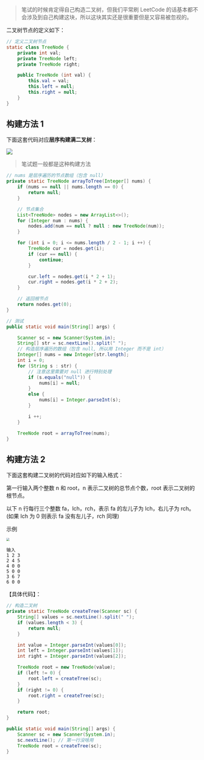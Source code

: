 > 笔试的时候肯定得自己构造二叉树，但我们平常刷 LeetCode 的话基本都不会涉及到自己构建这块，所以这块其实还是很重要但是又容易被忽视的。

二叉树节点的定义如下：

```java
// 定义二叉树节点
static class TreeNode {
    private int val;
    private TreeNode left;
    private TreeNode right;

    public TreeNode (int val) {
        this.val = val;
        this.left = null;
        this.right = null;
    }
}
```

## 构建方法 1

下面这套代码对应**层序构建满二叉树**：

![](https://cs-wiki.oss-cn-shanghai.aliyuncs.com/img/20220330221300.png)

> 笔试题一般都是这种构建方法

```java
// nums 是层序遍历的节点数组（包含 null）
private static TreeNode arrayToTree(Integer[] nums) {
    if (nums == null || nums.length == 0) {
        return null;
    }

    // 节点集合
    List<TreeNode> nodes = new ArrayList<>();
    for (Integer num : nums) {
        nodes.add(num == null ? null : new TreeNode(num));
    }

    for (int i = 0; i <= nums.length / 2 - 1; i ++) {
        TreeNode cur = nodes.get(i);
        if (cur == null) {
            continue;
        }

        cur.left = nodes.get(i * 2 + 1);
        cur.right = nodes.get(i * 2 + 2);
    }

    // 返回根节点
    return nodes.get(0);
}

// 测试
public static void main(String[] args) {

    Scanner sc = new Scanner(System.in);
    String[] str = sc.nextLine().split(" ");
    // 构造层序遍历的数组（包含 null, 所以用 Integer 而不是 int）
    Integer[] nums = new Integer[str.length];
    int i = 0;
    for (String s : str) {
        // 注意这里需要对 null 进行特别处理
        if (s.equals("null")) {
            nums[i] = null;
        }
        else {
            nums[i] = Integer.parseInt(s);
        }

        i ++;
    }

    TreeNode root = arrayToTree(nums);
}
```

## 构建方法 2

下面这套构建二叉树的代码对应如下的输入格式：

第一行输入两个整数 n 和 root，n 表示二叉树的总节点个数，root 表示二叉树的根节点。

以下 n 行每行三个整数 fa，lch，rch，表示 fa 的左儿子为 lch，右儿子为 rch。(如果 lch 为 0 则表示 fa 没有左儿子，rch 同理)

示例

<img src="https://cs-wiki.oss-cn-shanghai.aliyuncs.com/img/20220305103621.png" style="zoom:50%;" />

```
输入
1 2 3
2 4 5
4 0 0
5 0 0
3 6 7
6 0 0
```

【具体代码】：

```java
// 构造二叉树
private static TreeNode createTree(Scanner sc) {
    String[] values = sc.nextLine().split(" ");
    if (values.length < 3) {
        return null;
    }

    int value = Integer.parseInt(values[0]);
    int left = Integer.parseInt(values[1]);
    int right = Integer.parseInt(values[2]);

    TreeNode root = new TreeNode(value);
    if (left != 0) {
        root.left = createTree(sc);
    }
    if (right != 0) {
        root.right = createTree(sc);
    }

    return root;
}

public static void main(String[] args) {
    Scanner sc = new Scanner(System.in);
    sc.nextLine(); // 第一行没啥用
    TreeNode root = createTree(sc);
}
```

